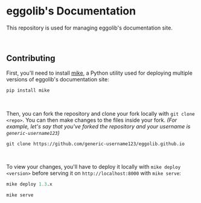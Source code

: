 #   eggolib's Documentation

This repository is used for managing eggolib's documentation site.

<br>


## Contributing

First, you'll need to install [mike](https://github.com/jimporter/mike), a Python utility used for deploying multiple versions of eggolib's documentation site:

```python
pip install mike
```
<br>

Then, you can fork the repository and clone your fork locally with `git clone <repo>`. You can then make changes to the files inside your fork.
*(For example, let's say that you've forked the repository and your username is `generic-username123`)*

```
git clone https://github.com/generic-username123/eggolib.github.io
```
<br>

To view your changes, you'll have to deploy it locally with `mike deploy <version>` before serving it on `http://localhost:8000` with `mike serve`:

```python
mike deploy 1.3.x

mike serve
```

